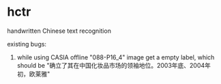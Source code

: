 # hctr
handwritten Chinese text recognition

existing bugs:

1. while using CASIA offline  "088-P16_4" image get a empty label, which should be "确立了其在中国化妆品市场的领袖地位。2003年底、2004年初，欧莱雅"
